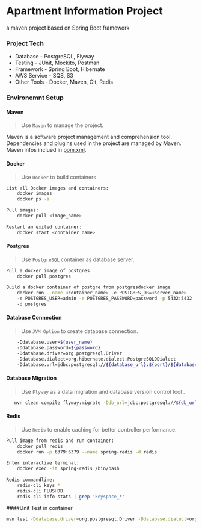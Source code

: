 # Apartment Information Project
a maven project based on Spring Boot framework

### Project Tech
* Database - PostgreSQL, Flyway
* Testing - JUnit, Mockito, Postman
* Framework - Spring Boot, Hibernate
* AWS Service - SQS, S3
* Other Tools - Docker, Maven, Git, Redis 

### Environemnt Setup

#### Maven
>Use `Maven` to manage the project.     
>
Maven is a software project management and comprehension tool.
Dependencies and plugins used in the project are managed by Maven.
Maven infos inclued in [pom.xml](https://github.com/ssingemmmm/Apartment/blob/master/pom.xml).
#### Docker
>Use `Docker` to build containers
>
```sh
List all Docker images and containers:
    docker images
    docker ps -a

Pull images: 
    docker pull <image_name>
    
Restart an exited container:
    docker start <container_name>

```
#### Postgres
>Use `PostgreSQL` container as database server.
>
```sh
Pull a docker image of postgres
    docker pull postgres
    
Build a docker container of postgre from postgresdocker image
    docker run --name <container_name> -e POSTGRES_DB=<server_name> 
    -e POSTGRES_USER=admin -e POSTGRES_PASSWORD=password -p 5432:5432 
    -d postgres
```
#### Database Connection
>Use `JVM Option` to create database connection.
>
```sh
    -Ddatabase.user=${user_name}
    -Ddatabase.password=${password}
    -Ddatabase.driver=org.postgresql.Driver
    -Ddatabase.dialect=org.hibernate.dialect.PostgreSQL9Dialect
    -Ddatabase.url=jdbc:postgresql://${database_url}:${port}/${database_name}
```
#### Database Migration
>Use `Flyway` as a data migration and database version control tool .
>
 ```sh
    mvn clean compile flyway:migrate -Ddb_url=jdbc:postgresql://${db_url}:5432/${db_name} -Ddb_user=${db_user} -Ddb_password=${db_password} -Ddb_driver=org.postgresql.Driver
```
#### Redis
>Use `Redis` to enable caching for better controller performance.
>
```sh
Pull image from redis and run container:
    docker pull redis
    docker run -p 6379:6379 --name spring-redis -d redis
    
Enter interactive terminal:
    docker exec -it spring-redis /bin/bash 
    
Redis commandline:
    redis-cli keys *
    redis-cli FLUSHDB
    redis-cli info stats | grep 'keyspace_*'
```
####Unit Test in container
```bash
mvn test -Ddatabase.driver=org.postgresql.Driver -Ddatabase.dialect=org.hibernate.dialect.PostgreSQL9Dialect -Ddatabase.url=jdbc:postgresql://${db_url}:5432/${db_name} -Ddatabase.user=${db_user} -Ddatabase.password=${db_password} -Dlogging.level.org.springframework=INFO -Dlogging.level.com.xingzhi=TRACE -Dserver.port=8080 -Dsecret.key=66545321 -Daws.queue.name=''
```
